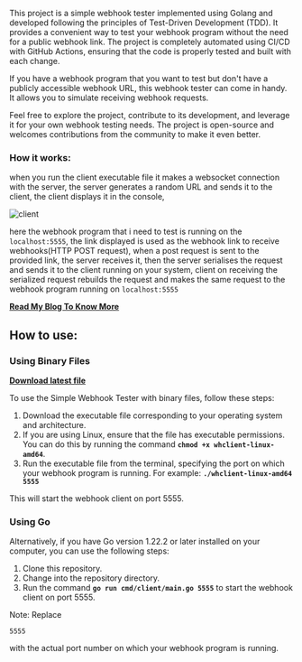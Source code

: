 This project is a simple webhook tester implemented using Golang and developed following the principles of Test-Driven Development (TDD). It provides a convenient way to test your webhook program without the need for a public webhook link. The project is completely automated using CI/CD with GitHub Actions, ensuring that the code is properly tested and built with each change.

If you have a webhook program that you want to test but don't have a publicly accessible webhook URL, this webhook tester can come in handy. It allows you to simulate receiving webhook requests.

Feel free to explore the project, contribute to its development, and leverage it for your own webhook testing needs. The project is open-source and welcomes contributions from the community to make it even better.

### How it works:

when you run the client executable file it makes a websocket connection with the server, the server generates a random URL and sends it to the client, the client displays it in the console,

![client](https://github.com/sanjayJ369/webhook-tester/assets/111266023/53dc2b0f-3744-42df-8042-e77fab97a3d7)

here the webhook program that i need to test is running on the `localhost:5555`, the link displayed is used as the webhook link to receive webhooks(HTTP POST request), when a post request is sent to the provided link, the server receives it, then the server serialises the request and sends it to the client running on your system, client on receiving the serialized request rebuilds the request and makes the same request to the webhook program running on `localhost:5555`

[**Read My Blog To Know More**](https://blog.sanjayj.dev/blog/webhook-tester/)

## How to use:

### **Using Binary Files**

[**Download latest file**](https://github.com/sanjayJ369/webhook-tester/tree/main/binary-files)

To use the Simple Webhook Tester with binary files, follow these steps:

1. Download the executable file corresponding to your operating system and architecture.
2. If you are using Linux, ensure that the file has executable permissions. You can do this by running the command **`chmod +x whclient-linux-amd64`**.
3. Run the executable file from the terminal, specifying the port on which your webhook program is running. For example: **`./whclient-linux-amd64 5555`**

This will start the webhook client on port 5555.

### **Using Go**

Alternatively, if you have Go version 1.22.2 or later installed on your computer, you can use the following steps:

1. Clone this repository.
2. Change into the repository directory.
3. Run the command **`go run cmd/client/main.go 5555`** to start the webhook client on port 5555.

Note: Replace

```
5555
```

with the actual port number on which your webhook program is running.
